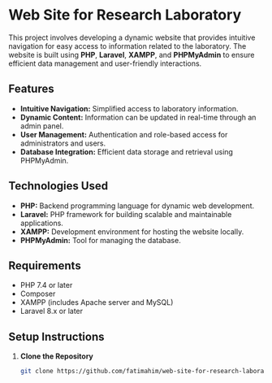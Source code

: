 # Web Site for Research Laboratory

This project involves developing a dynamic website that provides intuitive navigation for easy access to information related to the laboratory. The website is built using **PHP**, **Laravel**, **XAMPP**, and **PHPMyAdmin** to ensure efficient data management and user-friendly interactions.

## Features
- **Intuitive Navigation:** Simplified access to laboratory information.
- **Dynamic Content:** Information can be updated in real-time through an admin panel.
- **User Management:** Authentication and role-based access for administrators and users.
- **Database Integration:** Efficient data storage and retrieval using PHPMyAdmin.

## Technologies Used
- **PHP:** Backend programming language for dynamic web development.
- **Laravel:** PHP framework for building scalable and maintainable applications.
- **XAMPP:** Development environment for hosting the website locally.
- **PHPMyAdmin:** Tool for managing the database.

## Requirements
- PHP 7.4 or later
- Composer
- XAMPP (includes Apache server and MySQL)
- Laravel 8.x or later

## Setup Instructions

1. **Clone the Repository**
   ```bash
   git clone https://github.com/fatimahim/web-site-for-research-laboratoryra.git
